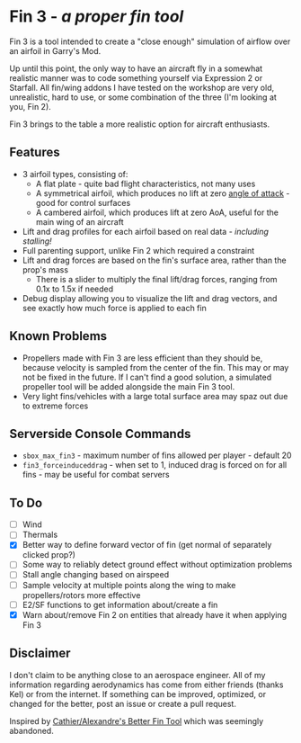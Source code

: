 # Fin 3 - *a proper fin tool*

Fin 3 is a tool intended to create a "close enough" simulation of airflow over an airfoil in Garry's Mod.

Up until this point, the only way to have an aircraft fly in a somewhat realistic manner was to code something yourself via Expression 2 or Starfall. All fin/wing addons I have tested on the workshop are very old, unrealistic, hard to use, or some combination of the three (I'm looking at you, Fin 2).

Fin 3 brings to the table a more realistic option for aircraft enthusiasts.

## Features
- 3 airfoil types, consisting of:
    - A flat plate - quite bad flight characteristics, not many uses
    - A symmetrical airfoil, which produces no lift at zero [angle of attack](https://en.wikipedia.org/wiki/Angle_of_attack) - good for control surfaces
    - A cambered airfoil, which produces lift at zero AoA, useful for the main wing of an aircraft
- Lift and drag profiles for each airfoil based on real data - *including stalling!*
- Full parenting support, unlike Fin 2 which required a constraint
- Lift and drag forces are based on the fin's surface area, rather than the prop's mass
    - There is a slider to multiply the final lift/drag forces, ranging from 0.1x to 1.5x if needed
- Debug display allowing you to visualize the lift and drag vectors, and see exactly how much force is applied to each fin

## Known Problems
- Propellers made with Fin 3 are less efficient than they should be, because velocity is sampled from the center of the fin. This may or may not be fixed in the future. If I can't find a good solution, a simulated propeller tool will be added alongside the main Fin 3 tool.
- Very light fins/vehicles with a large total surface area may spaz out due to extreme forces

## Serverside Console Commands
- `sbox_max_fin3` - maximum number of fins allowed per player - default 20
- `fin3_forceinduceddrag` - when set to 1, induced drag is forced on for all fins - may be useful for combat servers

## To Do
- [ ] Wind
- [ ] Thermals
- [x] Better way to define forward vector of fin (get normal of separately clicked prop?)
- [ ] Some way to reliably detect ground effect without optimization problems
- [ ] Stall angle changing based on airspeed
- [ ] Sample velocity at multiple points along the wing to make propellers/rotors more effective
- [ ] E2/SF functions to get information about/create a fin
- [X] Warn about/remove Fin 2 on entities that already have it when applying Fin 3

## Disclaimer
I don't claim to be anything close to an aerospace engineer. All of my information regarding aerodynamics has come from either friends (thanks Kel) or from the internet. If something can be improved, optimized, or changed for the better, post an issue or create a pull request.

Inspired by [Cathier/Alexandre's Better Fin Tool](https://github.com/Cathier/better-fin-tool/tree/master) which was seemingly abandoned.
